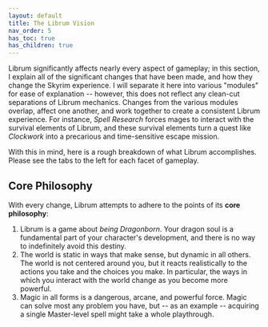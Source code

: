 ```yaml
---
layout: default
title: The Librum Vision
nav_order: 5
has_toc: true
has_children: true
---
```


Librum significantly affects nearly every aspect of gameplay; in this section, I explain all of the significant changes that have been made, and how they change the Skyrim experience. I will separate it here into various "modules" for ease of explanation -- however, this does not reflect any clean-cut separations of Librum mechanics. Changes from the various modules overlap, affect one another, and work together to create a consistent Librum experience. For instance, *Spell Research* forces mages to interact with the survival elements of Librum, and these survival elements turn a quest like *Clockwork* into a precarious and time-sensitive escape mission.

With this in mind, here is a rough breakdown of what Librum accomplishes. Please see the tabs to the left for each facet of gameplay.

## Core Philosophy

With every change, Librum attempts to adhere to the points of its **core philosophy**:

1. Librum is a game about *being Dragonborn*. Your dragon soul is a fundamental part of your character's development, and there is no way to indefinitely avoid this destiny.
2. The world is static in ways that make sense, but dynamic in all others. The world is not centered around you, but it reacts realistically to the actions you take and the choices you make. In particular, the ways in which you interact with the world change as you become more powerful.
3. Magic in all forms is a dangerous, arcane, and powerful force. Magic can solve most any problem you have, but -- as an example -- acquiring a single Master-level spell might take a whole playthrough.
